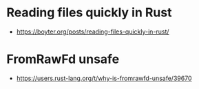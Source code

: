 # Reading files quickly in Rust  

- https://boyter.org/posts/reading-files-quickly-in-rust/  

# FromRawFd unsafe

- https://users.rust-lang.org/t/why-is-fromrawfd-unsafe/39670
